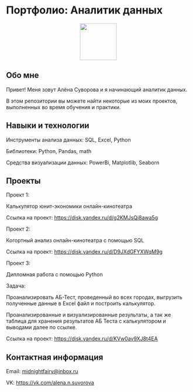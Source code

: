 # Портфолио: Аналитик данных
<div id="header" align="center">
  <img src="https://media.giphy.com/media/v1.Y2lkPTc5MGI3NjExYnc5dDd6Zml3ZG5neHIybWgzaWs1dTBhMmtoZ2JvdnZhemc2Ynd0cCZlcD12MV9pbnRlcm5hbF9naWZfYnlfaWQmY3Q9Zw/RijVbY7xTc0hO/giphy.gif" width="100"/>
</div>

## Обо мне

Привет! Меня зовут Алёна Суворова и я начинающий аналитик данных.

В этом репозитории вы можете найти некоторые из моих проектов, выполненных во время обучения и практики.



## Навыки и технологии

Инструменты анализа данных: SQL, Excel, Python

Библиотеки: Python, Pandas, math

Средства визуализации данных: PowerBi, Matplotlib, Seaborn

## Проекты


Проект 1:

Калькулятор юнит-экономики онлайн-кинотеатра

Ссылка на проект: https://disk.yandex.ru/d/g2KMJsQi8awa5g

Проект 2:

Когортный анализ онлайн-кинотеатра с помощью SQL

Ссылка на проект: https://disk.yandex.ru/d/D9JXdGFYXWqM9g

Проект 3:

Дипломная работа с помощью Python

Задача:

Проанализировать АБ-Тест, проведенный во всех городах, выгрузить полученные данные в Excel файл и построить калькулятор.

Проанализированные и визуализированные результаты, а так же таблица для хранения результатов АБ Теста с калькулятором и выводами далее по ссылке.

Ссылка на проект: https://disk.yandex.ru/d/KVw0av9XJ8t4EA 

## Контактная информация

Email: midnightfairy@inbox.ru

VK: https://vk.com/alena.n.suvorova
